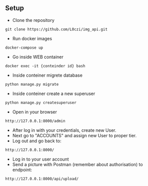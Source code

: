 ## Setup
- Clone the repository 
```
git clone https://github.com/L0czi/img_api.git
```
- Run docker images
```
docker-compose up
```
- Go inside WEB container
```
docker exec -it {conteinder id} bash
```
- Inside conteiner migrete database
```
python manage.py migrate
```
- Inside conteiner create a new superuser
```
python manage.py createsuperuser
```
- Open in your browser
```
http://127.0.0.1:8000/admin
```
- After log in with your credentials, create new User.
- Next go to "ACCOUNTS" and assign new User to proper tier.
- Log out and go back to:
```
http://127.0.0.1:8000/
```
- Log in to your user account
- Send a picture with Postman (remember about authorisation) to endpoint: 
```
http://127.0.0.1:8000/api/upload/
```
